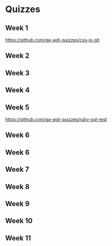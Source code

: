 # Quizzes

## Week 1

https://github.com/ga-wdi-quizzes/css-js-git

## Week 2

## Week 3

## Week 4

## Week 5

https://github.com/ga-wdi-quizzes/ruby-sql-rest

## Week 6

## Week 6

## Week 7

## Week 8

## Week 9

## Week 10

## Week 11